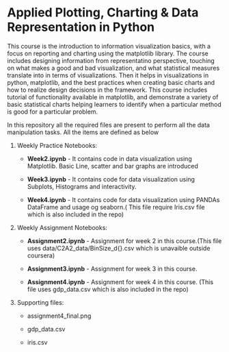 
# Applied Plotting, Charting & Data Representation in Python
 
This course is the introduction to information visualization basics, with a focus on reporting and charting using the matplotlib library. The course includes designing information from representatino perspective, touching on what makes a good and bad visualization, and what statistical measures translate into in terms of visualizations. Then it helps in visualizations in python, matplotlib, and the best practices when creating basic charts and how to realize design decisions in the framework. This course includes tutorial of functionality available in matplotlib, and demonstrate a variety of basic statistical charts helping learners to identify when a particular method is good for a particular problem. 

In this repository all the required files are present to perform all the data manipulation tasks. All the items are defined as below

1. Weekly Practice Notebooks:

    - **Week2.ipynb** - It contains code in data visualization using Matplotlib. Basic Line, scatter and bar graphs are introduced 

    - **Week3.ipynb** - It contains code for data visualization using Subplots, Histograms and interactivity.

    - **Week4.ipynb** - It contains code for data visualization using PANDAs DataFrame and usage og seaborn.( This file require Iris.csv file which is also included in the repo)  
    
2. Weekly Assignment Notebooks:

    - **Assignment2.ipynb** - Assignment for week 2 in this course.(This file uses data/C2A2_data/BinSize_d{}.csv which is unavaible outside coursera)

    - **Assignment3.ipynb** - Assignment for week 3 in this course.

    - **Assignment4.ipynb** - Assignment for week 4 in this course. (This file uses gdp_data.csv which is also included in the repo)

3. Supporting files:

    - assignment4_final.png

    - gdp_data.csv

    - iris.csv

